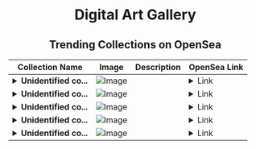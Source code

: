 <div align="center">

# Digital Art Gallery

## Trending Collections on OpenSea

| Collection Name                       | Image                                                                                     | Description                       | OpenSea Link                                                                                          |
|---------------------------------------|-------------------------------------------------------------------------------------------|-----------------------------------|--------------------------------------------------------------------------------------------------------|
| **<details><summary>Unidentified co...</summary>Unidentified contract ffd408ad-db80-4059-a8ce-2a2df9fde125</details>** | ![Image](https://i.seadn.io/s/raw/files/e9acf51ddce687ccf33c485e916aec1b.jpg?w=500&auto=format?w=200&auto=format) |  | <details><summary>Link</summary>[Unidentified contract ffd408ad-db80-4059-a8ce-2a2df9fde125](https://opensea.io/collection/unidentified-contract-ffd408ad-db80-4059-a8ce-2a2d)</details> |
| **<details><summary>Unidentified co...</summary>Unidentified contract 4bce23a9-995b-45c6-8717-0dfcba82cfeb</details>** | ![Image](https://i.seadn.io/s/raw/files/a837708742ad8afcb35eb60ba787976d.jpg?w=500&auto=format?w=200&auto=format) |  | <details><summary>Link</summary>[Unidentified contract 4bce23a9-995b-45c6-8717-0dfcba82cfeb](https://opensea.io/collection/unidentified-contract-4bce23a9-995b-45c6-8717-0dfc)</details> |
| **<details><summary>Unidentified co...</summary>Unidentified contract b15d5376-a0ed-4fe7-9866-c02f9ca229cf</details>** | ![Image](https://i.seadn.io/s/raw/files/a837708742ad8afcb35eb60ba787976d.jpg?w=500&auto=format?w=200&auto=format) |  | <details><summary>Link</summary>[Unidentified contract b15d5376-a0ed-4fe7-9866-c02f9ca229cf](https://opensea.io/collection/unidentified-contract-b15d5376-a0ed-4fe7-9866-c02f)</details> |
| **<details><summary>Unidentified co...</summary>Unidentified contract d28b59f6-9374-4abf-8fc8-525b05097db5</details>** | ![Image](https://i.seadn.io/s/raw/files/e9acf51ddce687ccf33c485e916aec1b.jpg?w=500&auto=format?w=200&auto=format) |  | <details><summary>Link</summary>[Unidentified contract d28b59f6-9374-4abf-8fc8-525b05097db5](https://opensea.io/collection/unidentified-contract-d28b59f6-9374-4abf-8fc8-525b)</details> |
| **<details><summary>Unidentified co...</summary>Unidentified contract 63cf6a09-7108-4b9d-81f6-061aada5d674</details>** | ![Image](https://i.seadn.io/s/raw/files/a837708742ad8afcb35eb60ba787976d.jpg?w=500&auto=format?w=200&auto=format) |  | <details><summary>Link</summary>[Unidentified contract 63cf6a09-7108-4b9d-81f6-061aada5d674](https://opensea.io/collection/unidentified-contract-63cf6a09-7108-4b9d-81f6-061a)</details> |

</div>